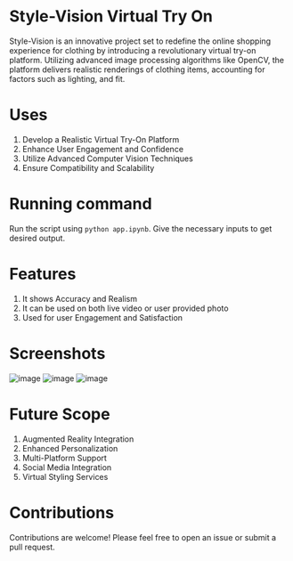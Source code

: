# Style-Vision Virtual Try On
Style-Vision is an innovative project set to redefine the online shopping experience for clothing by introducing a revolutionary virtual try-on platform. Utilizing advanced image processing algorithms like OpenCV, the platform delivers realistic renderings of clothing items, accounting for factors such as lighting, and fit.

# Uses
1. Develop a Realistic Virtual Try-On Platform
2. Enhance User Engagement and Confidence
3. Utilize Advanced Computer Vision Techniques
4. Ensure Compatibility and Scalability

# Running command
Run the script using `python app.ipynb`. 
Give the necessary inputs to get desired output.

# Features
1. It shows Accuracy and Realism
2. It can be used on both live video or user provided photo
3. Used for user Engagement and Satisfaction

# Screenshots
![image](https://github.com/Tisha6661/Style-Vision--Virtual-Try-on/assets/98682478/5fb8c0dc-f1eb-4b2f-943c-fbab1bb64d32)
![image](https://github.com/Tisha6661/Style-Vision--Virtual-Try-on/assets/98682478/cae70f8c-1b7e-4d45-b9a6-6f07035cf2f3)
![image](https://github.com/Tisha6661/Style-Vision--Virtual-Try-on/assets/98682478/87c0c05a-0cb0-46e3-9ca6-1aa62289f203)

# Future Scope
1. Augmented Reality Integration
2. Enhanced Personalization
3. Multi-Platform Support
4. Social Media Integration
5. Virtual Styling Services

# Contributions
Contributions are welcome! Please feel free to open an issue or submit a pull request.
